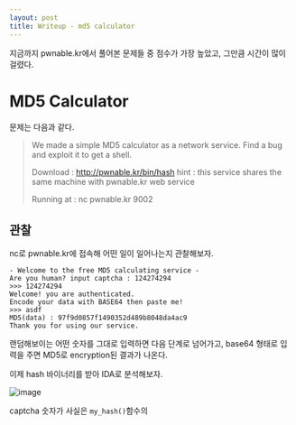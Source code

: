 ```yaml
---
layout: post
title: Writeup - md5 calculator
---
```


지금까지 pwnable.kr에서 풀어본 문제들 중 점수가 가장 높았고, 그만큼 시간이 많이 걸렸다.

# MD5 Calculator

문제는 다음과 같다.

>We made a simple MD5 calculator as a network service.
>Find a bug and exploit it to get a shell.
>
>Download : http://pwnable.kr/bin/hash
> hint : this service shares the same machine with pwnable.kr web service
> 
>Running at : nc pwnable.kr 9002


## 관찰

nc로 pwnable.kr에 접속해 어떤 일이 일어나는지 관찰해보자.

```
- Welcome to the free MD5 calculating service -  
Are you human? input captcha : 124274294  
>>> 124274294  
Welcome! you are authenticated.  
Encode your data with BASE64 then paste me!  
>>> asdf  
MD5(data) : 97f9d0857f1490352d489b8048da4ac9  
Thank you for using our service.
```
랜덤해보이는 어떤 숫자를 그대로 입력하면 다음 단계로 넘어가고,  base64 형태로 입력을 주면 MD5로 encryption된 결과가 나온다.

이제 hash 바이너리를 받아 IDA로 분석해보자.


![image](https://user-images.githubusercontent.com/27529056/75337402-4a3a5480-58d0-11ea-88a0-e3c8cde8aa44.png)


captcha 숫자가 사실은 `my_hash()`함수의
<!--stackedit_data:
eyJoaXN0b3J5IjpbLTE5MTM4NTA1OTEsLTExOTQyMTI5MDQsLT
QwMzc5NDcwNV19
-->